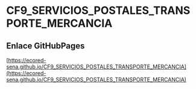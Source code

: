 # **CF9_SERVICIOS_POSTALES_TRANSPORTE_MERCANCIA**

## **Enlace GitHubPages**

[https://ecored-sena.github.io/CF9_SERVICIOS_POSTALES_TRANSPORTE_MERCANCIA](https://ecored-sena.github.io/CF9_SERVICIOS_POSTALES_TRANSPORTE_MERCANCIA)

